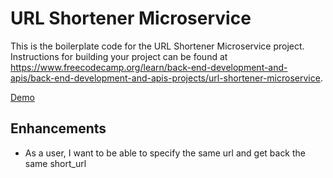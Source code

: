 # URL Shortener Microservice

This is the boilerplate code for the URL Shortener Microservice project. Instructions for building your project can be found at https://www.freecodecamp.org/learn/back-end-development-and-apis/back-end-development-and-apis-projects/url-shortener-microservice.

[Demo](https://boilerplate-project-urlshortener-o8ah.onrender.com/)

## Enhancements

- As a user, I want to be able to specify the same url and get back the same short_url
